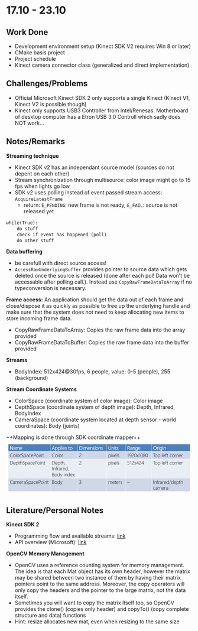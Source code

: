 # 17.10 - 23.10

## Work Done
- Development environment setup (Kinect SDK V2 requires Win 8 or later)
- CMake basis project
- Project schedule
- Kinect camera connector class (generalized and direct implementation)

## Challenges/Problems
- Official Microsoft Kinect SDK 2 only supports a single Kinect (Kinect V1, Kinect V2 is possible though)
- Kinect only supports USB3 Controller from Intel/Renesas. Motherboard of desktop computer has a Etron USB 3.0 Controll which sadly does NOT work...


## Notes/Remarks

**Streaming technique**
- Kinect SDK v2 has an independant source model (sources do not depent on each other)
- Stream synchronization through multisource: color image might go to 15 fps when lights go low
- SDK v2 uses polling instead of event passed stream access: `AcquireLatestFrame`
	- return: `E_PENDING`: new frame is not ready, `E_FAIL`: source is not released yet

```
while(True):
    do stuff
    check if event has happened (poll)
    do other stuff
```

**Data buffering**
- be carefull with direct source access!
- `AccessRawUnderlyingBuffer` provides pointer to source data which gets deleted once the source is released (done after each pol! Data won't be accessable after polling call.). Instead use `CopyRawFrameDataToArray` if no typeconversion is necessary.

**Frame access:**
An application should get the data out of each frame and close/dispose it as quickly as possible to free up the underlying handle and make sure that the system does not need to keep allocating new items to store incoming frame data.


- CopyRawFrameDataToArray: Copies the raw frame data into the array provided
- CopyRawFrameDataToBuffer: Copies the raw frame data into the buffer provided


**Streams**
- BodyIndex: 512x424@30fps, 6 people, value: 0-5 (people), 255 (background)


**Stream Coordinate Systems**
- ColorSpace (coordinate system of color image): Color image
- DepthSpace (coordinate system of depth image): Depth, Infrared, BodyIndex
- CameraSpace (coordinate system located at depth sensor - world coordinates): Body (joints)

++Mapping is done through SDK coordinate mapper++
![kinect_coord_systems.png](img\kw_42\kinect_coord_systems.png)



## Literature/Personal Notes

**Kinect SDK 2**
- Programming flow and available streams: [link](http://de.slideshare.net/MatteoValoriani/programming-with-kinect-v2)
- API overview (Microsoft): [link](https://msdn.microsoft.com/en-us/library/dn782033.aspx)

**OpenCV Memory Management**
- OpenCV uses a reference counting system for memory management. The idea is that each Mat object has its own header, however the matrix may be shared between two instance of them by having their matrix pointers point to the same address. Moreover, the copy operators will only copy the headers and the pointer to the large matrix, not the data itself.
- Sometimes you will want to copy the matrix itself too, so OpenCV provides the clone() (copies only header) and copyTo() (copy complete structure and data) functions
- Hint: resize allocates new mat, even when resizing to the same size